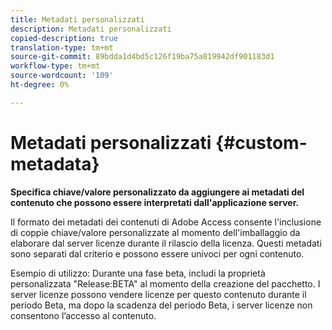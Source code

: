 ```yaml
---
title: Metadati personalizzati
description: Metadati personalizzati
copied-description: true
translation-type: tm+mt
source-git-commit: 89bdda1d4bd5c126f19ba75a819942df901183d1
workflow-type: tm+mt
source-wordcount: '109'
ht-degree: 0%

---
```



# Metadati personalizzati {#custom-metadata}

**Specifica chiave/valore personalizzato da aggiungere ai metadati del contenuto che possono essere interpretati dall&#39;applicazione server.**

Il formato dei metadati dei contenuti di Adobe Access consente l&#39;inclusione di coppie chiave/valore personalizzate al momento dell&#39;imballaggio da elaborare dal server licenze durante il rilascio della licenza. Questi metadati sono separati dal criterio e possono essere univoci per ogni contenuto.

Esempio di utilizzo: Durante una fase beta, includi la proprietà personalizzata &quot;Release:BETA&quot; al momento della creazione del pacchetto. I server licenze possono vendere licenze per questo contenuto durante il periodo Beta, ma dopo la scadenza del periodo Beta, i server licenze non consentono l’accesso al contenuto.
